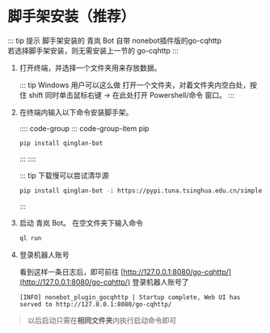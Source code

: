 # 脚手架安装（推荐）

::: tip 提示
脚手架安装的 青岚 Bot 自带 nonebot插件版的go-cqhttp  
若选择脚手架安装，则无需安装上一节的 go-cqhttp
:::

1. 打开终端，并选择一个文件夹用来存放数据。

   ::: tip Windows 用户可以这么做
   打开一个文件夹，对着文件夹内空白处，按住 shift 同时单击鼠标右键 -> 在此处打开 Powershell/命令 窗口。
   :::

2. 在终端内输入以下命令安装脚手架。

   :::: code-group
   ::: code-group-item pip

    ```sh
    pip install qinglan-bot
    ```
   :::
   ::::

   ::: tip 下载慢可以尝试清华源
   <CodeGroup>
   <CodeGroupItem title="pip">

    ```sh
    pip install qinglan-bot -i https://pypi.tuna.tsinghua.edu.cn/simple/
    ```
    </CodeGroupItem>
    </CodeGroup>
    :::

3. 启动 青岚 Bot。
   在空文件夹下输入命令
    ```sh
    ql run
    ```
4. 登录机器人账号
 
   看到这样一条日志后，即可前往 [http://127.0.0.1:8080/go-cqhttp/](http://127.0.0.1:8080/go-cqhttp/) 登录机器人账号了
   ```log
   [INFO] nonebot_plugin_gocqhttp | Startup complete, Web UI has served to http://127.0.0.1:8080/go-cqhttp/
   ```

> 以后启动只需在**相同文件夹**内执行启动命令即可
